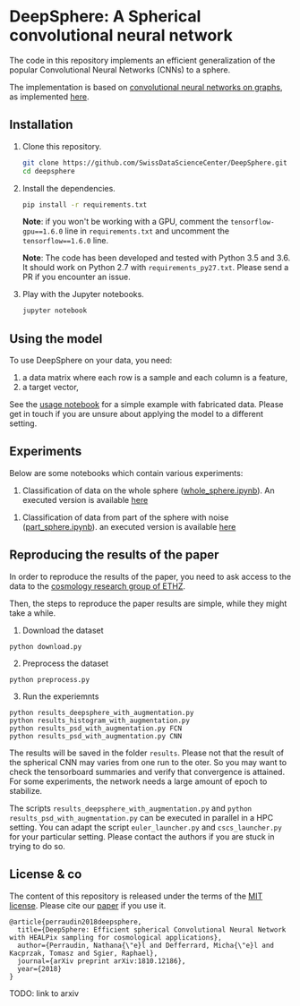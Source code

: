 # DeepSphere: A Spherical convolutional neural network

The code in this repository implements an efficient generalization of the
popular Convolutional Neural Networks (CNNs) to a sphere.

The implementation is based on [convolutional neural networks on
graphs][gcnn_paper], as implemented [here][gcnn_code].

[gcnn_paper]: https://arxiv.org/abs/1606.09375
[gcnn_code]: https://github.com/mdeff/cnn_graph/

## Installation

1. Clone this repository.
   ```sh
   git clone https://github.com/SwissDataScienceCenter/DeepSphere.git
   cd deepsphere
   ```

2. Install the dependencies.
   ```sh
   pip install -r requirements.txt
   ```

   **Note**: if you won't be working with a GPU, comment the
   `tensorflow-gpu==1.6.0` line in `requirements.txt` and uncomment the
   `tensorflow==1.6.0` line.

   **Note**: The code has been developed and tested with Python 3.5 and 3.6. It
   should work on Python 2.7 with `requirements_py27.txt`. Please send a PR if
   you encounter an issue.

3. Play with the Jupyter notebooks.
   ```sh
   jupyter notebook
   ```

## Using the model

To use DeepSphere on your data, you need:

1. a data matrix where each row is a sample and each column is a feature,
2. a target vector,

See the [usage notebook][usage] for a simple example with fabricated data.
Please get in touch if you are unsure about applying the model to a different
setting.

[usage]: https://github.com/SwissDataScienceCenter/DeepSphere/blob/master/whole_sphere.ipynb

## Experiments

Below are some notebooks which contain various experiments:
1. Classification of data on the whole sphere ([whole_sphere.ipynb][whole_sphere]).
An executed version is available [here][whole_sphere_exec]

[whole_sphere]: https://github.com/SwissDataScienceCenter/DeepSphere/blob/master/whole_sphere.ipynb
[whole_sphere_exec]: https://github.com/SwissDataScienceCenter/DeepSphere/blob/results/whole_sphere.ipynb

1. Classification of data from part of the sphere with noise ([part_sphere.ipynb][part_sphere]). 
an executed version is available [here][part_sphere_exec]

[part_sphere]: https://github.com/SwissDataScienceCenter/DeepSphere/blob/master/part_sphere.ipynb
[part_sphere_exec]: https://github.com/SwissDataScienceCenter/DeepSphere/blob/results/part_sphere.ipynb

## Reproducing the results of the paper
In order to reproduce the results of the paper, you need to ask access to the data to the [cosmology research group of ETHZ][url_cosmo].

[url_cosmo]: https://www.cosmology.ethz.ch

Then, the steps to reproduce the paper results are simple, while they might take a while.
1. Download the dataset
```
python download.py
```
2. Preprocess the dataset
```
python preprocess.py
```
3. Run the experiemnts
```
python results_deepsphere_with_augmentation.py
python results_histogram_with_augmentation.py
python results_psd_with_augmentation.py FCN
python results_psd_with_augmentation.py CNN
```
The results will be saved in the folder `results`. Please not that the result of the spherical CNN may varies from one run to the oter. So you may want to check the tensorboard summaries and verify that convergence is attained. For some experiments, the network needs a large amount of epoch to stabilize.

The scripts `results_deepsphere_with_augmentation.py` and `python results_psd_with_augmentation.py` can be executed in parallel in a HPC setting. You can adapt the script `euler_launcher.py` and `cscs_launcher.py` for your particular setting. Please contact the authors if you are stuck in trying to do so.


## License & co

The content of this repository is released under the terms of the [MIT license](LICENSE.txt).
Please cite our [paper][arXiv] if you use it.

```
@article{perraudin2018deepsphere,
  title={DeepSphere: Efficient spherical Convolutional Neural Network with HEALPix sampling for cosmological applications},
  author={Perraudin, Nathana{\"e}l and Defferrard, Micha{\"e}l and Kacprzak, Tomasz and Sgier, Raphael},
  journal={arXiv preprint arXiv:1810.12186},
  year={2018}
}
```
TODO: link to arxiv

[arXiv]:https://arxiv.org/abs/1810.12186
